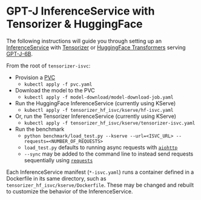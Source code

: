 # GPT-J InferenceService with Tensorizer & HuggingFace

The following instructions will guide you through setting up an
[InferenceService](https://docs.coreweave.com/machine-learning-and-ai/inference/online-inference)
with [Tensorizer](https://github.com/coreweave/tensorizer)
or [HuggingFace Transformers](https://huggingface.co/docs/transformers/index)
serving [GPT-J-6B](https://huggingface.co/EleutherAI/gpt-j-6b).

From the root of `tensorizer-isvc`:

- Provision a [PVC](https://kubernetes.io/docs/concepts/storage/persistent-volumes/)
  - `kubectl apply -f pvc.yaml`
- Download the model to the PVC
  - `kubectl apply -f model-download/model-download-job.yaml`
- Run the HuggingFace InferenceService (currently using KServe)
  - `kubectl apply -f tensorizer_hf_isvc/kserve/hf-isvc.yaml`
- Or, run the Tensorizer InferenceService (currently using KServe)
  - `kubectl apply -f tensorizer_hf_isvc/kserve/tensorizer-isvc.yaml`
- Run the benchmark
  - `python benchmark/load_test.py --kserve --url=<ISVC_URL> --requests=<NUMBER_OF_REQUESTS>`
  - `load_test.py` defaults to running async requests with [`aiohttp`](https://pypi.org/project/aiohttp/)
  - `--sync` may be added to the command line to instead send requests sequentially
    using [`requests`](https://pypi.org/project/requests/)

Each InferenceService manifest (`*-isvc.yaml`) runs a container defined
in a Dockerfile in its same directory, such as `tensorizer_hf_isvc/kserve/Dockerfile`.
These may be changed and rebuilt to customize the behavior of the InferenceService.
